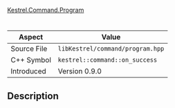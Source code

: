 [Kestrel.Command.Program](index.md)
# 
| Aspect | Value |
| --- | --- |
| Source File | `libKestrel/command/program.hpp` |
| C++ Symbol | `kestrel::command::on_success` |
| Introduced | Version 0.9.0 |
## Description
